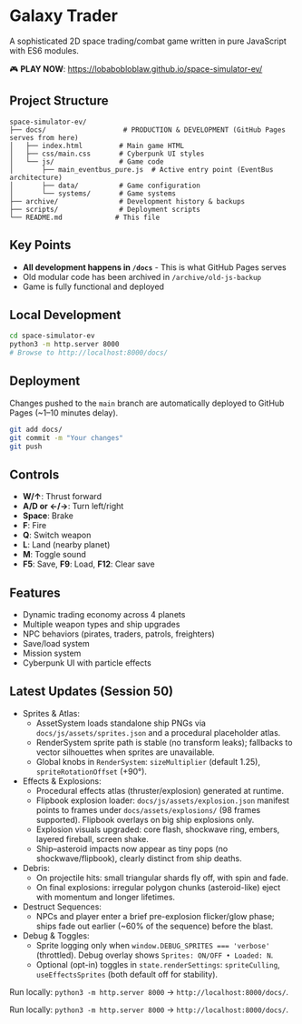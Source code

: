# Galaxy Trader

A sophisticated 2D space trading/combat game written in pure JavaScript with ES6 modules.

🎮 **PLAY NOW**: https://lobabobloblaw.github.io/space-simulator-ev/

## Project Structure

```
space-simulator-ev/
├── docs/                   # PRODUCTION & DEVELOPMENT (GitHub Pages serves from here)
│   ├── index.html         # Main game HTML
│   ├── css/main.css       # Cyberpunk UI styles
│   └── js/                # Game code
│       ├── main_eventbus_pure.js  # Active entry point (EventBus architecture)
│       ├── data/          # Game configuration
│       └── systems/       # Game systems
├── archive/               # Development history & backups
├── scripts/               # Deployment scripts
└── README.md             # This file
```

## Key Points

- **All development happens in `/docs`** - This is what GitHub Pages serves
- Old modular code has been archived in `/archive/old-js-backup`
- Game is fully functional and deployed

## Local Development

```bash
cd space-simulator-ev
python3 -m http.server 8000
# Browse to http://localhost:8000/docs/
```

## Deployment

Changes pushed to the `main` branch are automatically deployed to GitHub Pages (~1–10 minutes delay).

```bash
git add docs/
git commit -m "Your changes"
git push
```

## Controls

- **W/↑**: Thrust forward
- **A/D or ←/→**: Turn left/right
- **Space**: Brake
- **F**: Fire
- **Q**: Switch weapon
- **L**: Land (nearby planet)
- **M**: Toggle sound
- **F5**: Save, **F9**: Load, **F12**: Clear save

## Features

- Dynamic trading economy across 4 planets
- Multiple weapon types and ship upgrades
- NPC behaviors (pirates, traders, patrols, freighters)
- Save/load system
- Mission system
- Cyberpunk UI with particle effects

## Latest Updates (Session 50)

- Sprites & Atlas:
  - AssetSystem loads standalone ship PNGs via `docs/js/assets/sprites.json` and a procedural placeholder atlas.
  - RenderSystem sprite path is stable (no transform leaks); fallbacks to vector silhouettes when sprites are unavailable.
  - Global knobs in `RenderSystem`: `sizeMultiplier` (default 1.25), `spriteRotationOffset` (+90°).
- Effects & Explosions:
  - Procedural effects atlas (thruster/explosion) generated at runtime.
  - Flipbook explosion loader: `docs/js/assets/explosion.json` manifest points to frames under `docs/assets/explosions/` (98 frames supported). Flipbook overlays on big ship explosions only.
  - Explosion visuals upgraded: core flash, shockwave ring, embers, layered fireball, screen shake.
  - Ship–asteroid impacts now appear as tiny pops (no shockwave/flipbook), clearly distinct from ship deaths.
- Debris:
  - On projectile hits: small triangular shards fly off, with spin and fade.
  - On final explosions: irregular polygon chunks (asteroid-like) eject with momentum and longer lifetimes.
- Destruct Sequences:
  - NPCs and player enter a brief pre-explosion flicker/glow phase; ships fade out earlier (~60% of the sequence) before the blast.
- Debug & Toggles:
  - Sprite logging only when `window.DEBUG_SPRITES === 'verbose'` (throttled). Debug overlay shows `Sprites: ON/OFF • Loaded: N`.
  - Optional (opt-in) toggles in `state.renderSettings`: `spriteCulling`, `useEffectsSprites` (both default off for stability).

Run locally: `python3 -m http.server 8000` → `http://localhost:8000/docs/`.

Run locally: `python3 -m http.server 8000` → `http://localhost:8000/docs/`.
